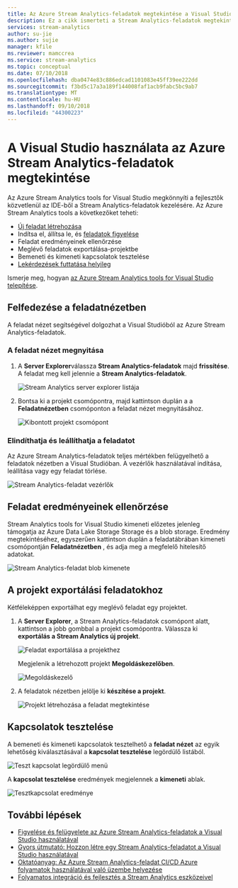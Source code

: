 ```yaml
---
title: Az Azure Stream Analytics-feladatok megtekintése a Visual Studióban
description: Ez a cikk ismerteti a Stream Analytics-feladatok megtekintése a Visual Studióban.
services: stream-analytics
author: su-jie
ms.author: sujie
manager: kfile
ms.reviewer: mamccrea
ms.service: stream-analytics
ms.topic: conceptual
ms.date: 07/10/2018
ms.openlocfilehash: dba0474e83c886edcad1101083e45ff39ee222dd
ms.sourcegitcommit: f3bd5c17a3a189f144008faf1acb9fabc5bc9ab7
ms.translationtype: MT
ms.contentlocale: hu-HU
ms.lasthandoff: 09/10/2018
ms.locfileid: "44300223"
---
```

# <a name="use-visual-studio-to-view-azure-stream-analytics-jobs"></a>A Visual Studio használata az Azure Stream Analytics-feladatok megtekintése

Az Azure Stream Analytics tools for Visual Studio megkönnyíti a fejlesztők közvetlenül az IDE-ből a Stream Analytics-feladatok kezelésére. Az Azure Stream Analytics tools a következőket teheti:
- [Új feladat létrehozása](stream-analytics-quick-create-vs.md)
- Indítsa el, állítsa le, és [feladatok figyelése](stream-analytics-monitor-jobs-use-vs.md)
- Feladat eredményeinek ellenőrzése
- Meglévő feladatok exportálása-projektbe
- Bemeneti és kimeneti kapcsolatok tesztelése
- [Lekérdezések futtatása helyileg](stream-analytics-vs-tools-local-run.md)

Ismerje meg, hogyan [az Azure Stream Analytics tools for Visual Studio telepítése](stream-analytics-tools-for-visual-studio-install.md).

## <a name="explore-the-job-view"></a>Felfedezése a feladatnézetben

A feladat nézet segítségével dolgozhat a Visual Studióból az Azure Stream Analytics-feladatok.

### <a name="open-the-job-view"></a>A feladat nézet megnyitása

1. A **Server Explorer**válassza **Stream Analytics-feladatok** majd **frissítése**. A feladat meg kell jelennie a **Stream Analytics-feladatok**.

    ![Stream Analytics server explorer listája](./media/stream-analytics-vs-tools/stream-analytics-tools-for-vs-list-jobs-01.png)



2. Bontsa ki a projekt csomópontra, majd kattintson duplán a a **Feladatnézetben** csomóponton a feladat nézet megnyitásához.
    
   ![Kibontott projekt csomópont](./media/stream-analytics-vs-tools/stream-analytics-tools-for-vs-job-view-01.png)

### <a name="start-and-stop-jobs"></a>Elindíthatja és leállíthatja a feladatot

Az Azure Stream Analytics-feladatok teljes mértékben felügyelhető a feladatok nézetben a Visual Studióban. A vezérlők használatával indítása, leállítása vagy egy feladat törlése.
    
   ![Stream Analytics-feladat vezérlők](./media/stream-analytics-vs-tools/azure-stream-analytics-job-view-controls.png)


## <a name="check-job-results"></a>Feladat eredményeinek ellenőrzése

Stream Analytics tools for Visual Studio kimeneti előzetes jelenleg támogatja az Azure Data Lake Storage Storage és a blob storage. Eredmény megtekintéséhez, egyszerűen kattintson duplán a feladatábrában kimeneti csomópontján **Feladatnézetben** , és adja meg a megfelelő hitelesítő adatokat.

   ![Stream Analytics-feladat blob kimenete](./media/stream-analytics-vs-tools/stream-analytics-blob-preview.png)


## <a name="export-jobs-to-a-project"></a>A projekt exportálási feladatokhoz

Kétféleképpen exportálhat egy meglévő feladat egy projektet.

1. A **Server Explorer**, a Stream Analytics-feladatok csomópont alatt, kattintson a jobb gombbal a projekt csomópontra. Válassza ki **exportálás a Stream Analytics új projekt**.
    
   ![Feladat exportálása a projekthez](./media/stream-analytics-vs-tools/stream-analytics-tools-for-vs-export-job-01.png)
    
    Megjelenik a létrehozott projekt **Megoldáskezelőben**.
    
   ![Megoldáskezelő](./media/stream-analytics-vs-tools/stream-analytics-tools-for-vs-export-job-02.png)

2. A feladatok nézetben jelölje ki **készítése a projekt**.
    
   ![Projekt létrehozása a feladat megtekintése](./media/stream-analytics-vs-tools/stream-analytics-tools-for-vs-export-job-03.png)

## <a name="test-connections"></a>Kapcsolatok tesztelése

A bemeneti és kimeneti kapcsolatok tesztelhető a **feladat nézet** az egyik lehetőség kiválasztásával a **kapcsolat tesztelése** legördülő listából.

   ![Teszt kapcsolat legördülő menü](./media/stream-analytics-vs-tools/stream-analytics-test-connection-dropdown.png)

A **kapcsolat tesztelése** eredmények megjelennek a **kimeneti** ablak.

   ![Tesztkapcsolat eredménye](./media/stream-analytics-vs-tools/stream-analytics-test-connection-results.png)

## <a name="next-steps"></a>További lépések

* [Figyelése és felügyelete az Azure Stream Analytics-feladatok a Visual Studio használatával](stream-analytics-monitor-jobs-use-vs.md)
* [Gyors útmutató: Hozzon létre egy Stream Analytics-feladatot a Visual Studio használatával](stream-analytics-quick-create-vs.md)
* [Oktatóanyag: Az Azure Stream Analytics-feladat CI/CD Azure folyamatok használatával való üzembe helyezése](stream-analytics-tools-visual-studio-cicd-vsts.md)
* [Folyamatos integráció és fejlesztés a Stream Analytics eszközeivel](stream-analytics-tools-for-visual-studio-cicd.md)
